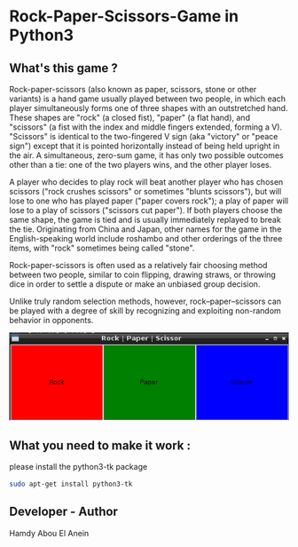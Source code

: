 # Rock-Paper-Scissors-Game in Python3 

## What's this game ?

Rock-paper-scissors (also known as paper, scissors, stone or other variants) is a hand game usually played between two people, in which each player simultaneously forms one of three shapes with an outstretched hand. These shapes are "rock" (a closed fist), "paper" (a flat hand), and "scissors" (a fist with the index and middle fingers extended, forming a V). "Scissors" is identical to the two-fingered V sign (aka "victory" or "peace sign") except that it is pointed horizontally instead of being held upright in the air. A simultaneous, zero-sum game, it has only two possible outcomes other than a tie: one of the two players wins, and the other player loses.

A player who decides to play rock will beat another player who has chosen scissors ("rock crushes scissors" or sometimes "blunts scissors"), but will lose to one who has played paper ("paper covers rock"); a play of paper will lose to a play of scissors ("scissors cut paper"). If both players choose the same shape, the game is tied and is usually immediately replayed to break the tie. Originating from China and Japan, other names for the game in the English-speaking world include roshambo and other orderings of the three items, with "rock" sometimes being called "stone".

Rock-paper-scissors is often used as a relatively fair choosing method between two people, similar to coin flipping, drawing straws, or throwing dice in order to settle a dispute or make an unbiased group decision.

Unlike truly random selection methods, however, rock–paper–scissors can be played with a degree of skill by recognizing and exploiting non-random behavior in opponents.  


![Screenshot](screenshot.png)


## What you need to make it work :
please install the python3-tk package  
```sh
sudo apt-get install python3-tk
```  


## Developer - Author

Hamdy Abou El Anein

